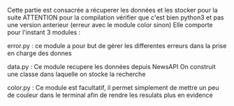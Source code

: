 Cette partie est consacrée a récuperer les données et les stocker pour la suite
ATTENTION pour la compilation vérifier que c'est bien python3 et pas une version anterieur (erreur avec le module color sinon)
Elle comporte pour l'instant 3 modules : 

error.py : 
	ce module a pour but de gérer les differentes erreurs dans la prise en charge des donnes 

data.py : 
	Ce module recupere les données depuis NewsAPI
	On construit une classe dans laquelle on stocke la recherche 

color.py : 
	Ce module est facultatif, il permet simplement de mettre un peu de couleur dans le terminal afin de rendre les resulats plus en evidence 
	